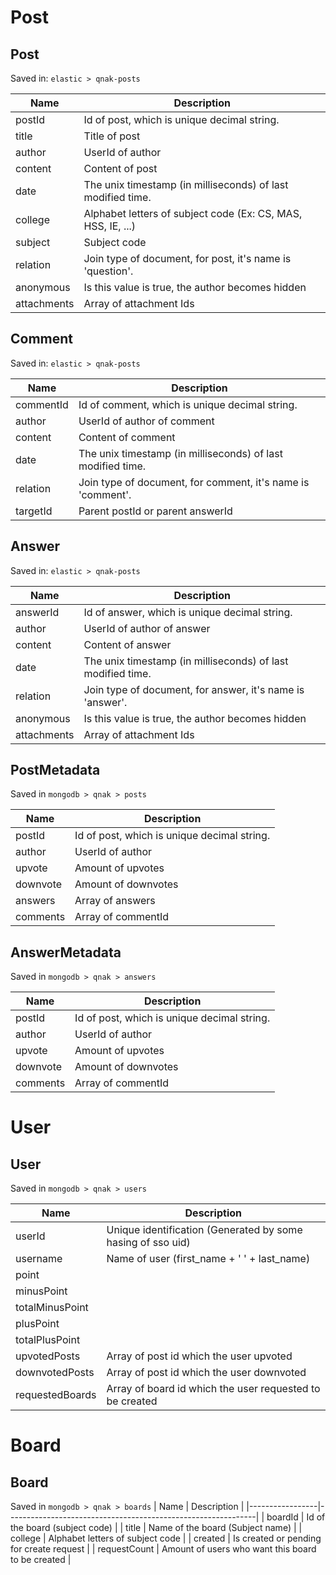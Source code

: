 # Post
## Post
Saved in: `elastic > qnak-posts`

| Name        | Description                                                  |
|-------------|--------------------------------------------------------------|
| postId      | Id of post, which is unique decimal string.                  |
| title       | Title of post                                                |
| author      | UserId of author                                             |
| content     | Content of post                                              |
| date        | The unix timestamp (in milliseconds) of last modified time.  |
| college     | Alphabet letters of subject code (Ex: CS, MAS, HSS, IE, ...) |
| subject     | Subject code                                                 |
| relation    | Join type of document, for post, it's name is 'question'.    |
| anonymous   | Is this value is true, the author becomes hidden             |
| attachments | Array of attachment Ids                                      |

## Comment
Saved in: `elastic > qnak-posts`

| Name      | Description                                                                     |
|-----------|---------------------------------------------------------------------------------|
| commentId | Id of comment, which is unique decimal string.                                  |
| author    | UserId of author of comment                                                     |
| content   | Content of comment                                                              |
| date      | The unix timestamp (in milliseconds) of last modified time.                     |
| relation  | Join type of document, for comment, it's name is 'comment'.                     |
| targetId  | Parent postId or parent answerId                                                |

## Answer
Saved in: `elastic > qnak-posts`

| Name        | Description                                                  |
|-------------|--------------------------------------------------------------|
| answerId    | Id of answer, which is unique decimal string.                |
| author      | UserId of author of answer                                   |
| content     | Content of answer                                            |
| date        | The unix timestamp (in milliseconds) of last modified time.  |
| relation    | Join type of document, for answer, it's name is 'answer'.    |
| anonymous   | Is this value is true, the author becomes hidden             |
| attachments | Array of attachment Ids                                      |

## PostMetadata
Saved in `mongodb > qnak > posts`

| Name     | Description                                                  |
|----------|--------------------------------------------------------------|
| postId   | Id of post, which is unique decimal string.                  |
| author   | UserId of author                                             |
| upvote   | Amount of upvotes                                            |
| downvote | Amount of downvotes                                          |
| answers  | Array of answers                                             |
| comments | Array of commentId                                           |

## AnswerMetadata
Saved in `mongodb > qnak > answers`

| Name     | Description                                                  |
|----------|--------------------------------------------------------------|
| postId   | Id of post, which is unique decimal string.                  |
| author   | UserId of author                                             |
| upvote   | Amount of upvotes                                            |
| downvote | Amount of downvotes                                          |
| comments | Array of commentId                                           |

# User
## User
Saved in `mongodb > qnak > users`

| Name            | Description                                                  |
|-----------------|--------------------------------------------------------------|
| userId          | Unique identification (Generated by some hasing of sso uid)  |
| username        | Name of user (first_name + ' ' + last_name)                  |
| point           |                                                              |
| minusPoint      |                                                              |
| totalMinusPoint |                                                              |
| plusPoint       |                                                              |
| totalPlusPoint  |                                                              |
| upvotedPosts    | Array of post id which the user upvoted                      |
| downvotedPosts  | Array of post id which the user downvoted                    |
| requestedBoards | Array of board id which the user requested to be created     |

# Board
## Board
Saved in `mongodb > qnak > boards`
| Name            | Description                                                  |
|-----------------|--------------------------------------------------------------|
| boardId         | Id of the board (subject code)                               |
| title           | Name of the board (Subject name)                             |
| college         | Alphabet letters of subject code                             |
| created         | Is created or pending for create request                     |
| requestCount    | Amount of users who want this board to be created            |
